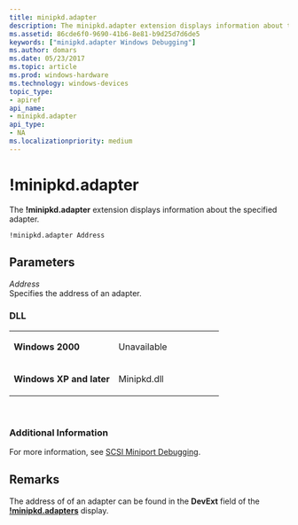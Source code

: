 ```yaml
---
title: minipkd.adapter
description: The minipkd.adapter extension displays information about the specified adapter.
ms.assetid: 86cde6f0-9690-41b6-8e81-b9d25d7d6de5
keywords: ["minipkd.adapter Windows Debugging"]
ms.author: domars
ms.date: 05/23/2017
ms.topic: article
ms.prod: windows-hardware
ms.technology: windows-devices
topic_type:
- apiref
api_name:
- minipkd.adapter
api_type:
- NA
ms.localizationpriority: medium
---
```


# !minipkd.adapter


The **!minipkd.adapter** extension displays information about the specified adapter.

```
!minipkd.adapter Address 
```

## <span id="Parameters"></span><span id="parameters"></span><span id="PARAMETERS"></span>Parameters


<span id="_______Address______"></span><span id="_______address______"></span><span id="_______ADDRESS______"></span> *Address*   
Specifies the address of an adapter.

### <span id="DLL"></span><span id="dll"></span>DLL

<table>
<colgroup>
<col width="50%" />
<col width="50%" />
</colgroup>
<tbody>
<tr class="odd">
<td align="left"><p><strong>Windows 2000</strong></p></td>
<td align="left"><p>Unavailable</p></td>
</tr>
<tr class="even">
<td align="left"><p><strong>Windows XP and later</strong></p></td>
<td align="left"><p>Minipkd.dll</p></td>
</tr>
</tbody>
</table>

 

### <span id="Additional_Information"></span><span id="additional_information"></span><span id="ADDITIONAL_INFORMATION"></span>Additional Information

For more information, see [SCSI Miniport Debugging](scsi-miniport-debugging.md).

Remarks
-------

The address of of an adapter can be found in the **DevExt** field of the [**!minipkd.adapters**](-minipkd-adapters.md) display.

 

 





